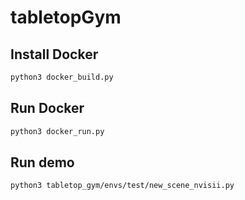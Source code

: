# tabletopGym

## Install Docker

```bash
python3 docker_build.py
```

## Run Docker

```bash
python3 docker_run.py
```

## Run demo

```bash
python3 tabletop_gym/envs/test/new_scene_nvisii.py
```